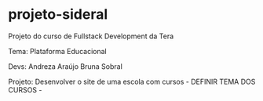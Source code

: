 # projeto-sideral
 Projeto do curso de Fullstack Development da Tera

Tema: Plataforma Educacional

Devs: 
Andreza Araújo
Bruna Sobral

Projeto: Desenvolver o site de uma escola com cursos - DEFINIR TEMA DOS CURSOS -